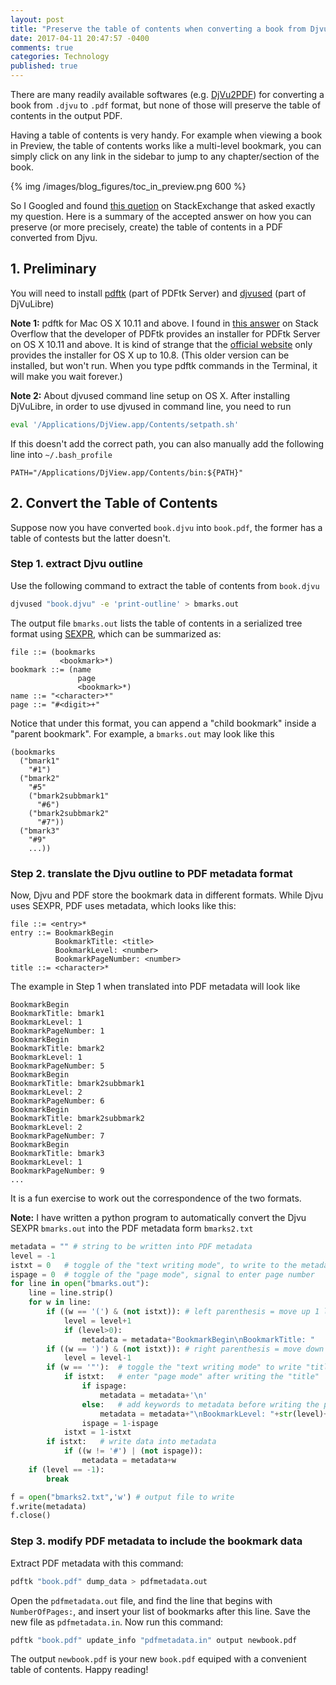 ```yaml
---
layout: post
title: "Preserve the table of contents when converting a book from Djvu to PDF"
date: 2017-04-11 20:47:57 -0400
comments: true
categories: Technology
published: true
---
```


There are many readily available softwares (e.g. [DjVu2PDF]) for converting a book from `.djvu` to `.pdf` format, but none of those will preserve the table of contents in the output PDF.

<!--more-->

[DjVu2PDF]: https://itunes.apple.com/us/app/djvu2pdf/id629039447?mt=12

Having a table of contents is very handy. For example when viewing a book in Preview, the table of contents works like a multi-level bookmark, you can simply click on any link in the sidebar to jump to any chapter/section of the book.

{% img /images/blog_figures/toc_in_preview.png 600 %}

So I Googled and found [this quetion] on StackExchange that asked exactly my question. Here is a summary of the accepted answer on how you can preserve (or more precisely, create) the table of contents in a PDF converted from Djvu.

[this quetion]: https://superuser.com/a/915399

## 1. Preliminary

You will need to install [pdftk] \(part of PDFtk Server) and [djvused] \(part of DjVuLibre)

[pdftk]: https://www.pdflabs.com/tools/pdftk-server/
[djvused]: https://sourceforge.net/projects/djvu/

**Note 1:** pdftk for Mac OS X 10.11 and above. I found in [this answer] on Stack Overflow that the developer of PDFtk provides an installer for PDFtk Server on OS X 10.11 and above. It is kind of strange that the [official website] only provides the installer for OS X up to 10.8. (This older version can be installed, but won't run. When you type pdftk commands in the Terminal, it will make you wait forever.) 

[this answer]: http://stackoverflow.com/a/33248310/4608899
[official website]: https://www.pdflabs.com/tools/pdftk-server/

**Note 2:** About djvused command line setup on OS X. After installing DjVuLibre, in order to use djvused in command line, you need to run 

``` bash
eval '/Applications/DjView.app/Contents/setpath.sh'
```

If this doesn't add the correct path, you can also manually add the following line into `~/.bash_profile`

``` vim
PATH="/Applications/DjView.app/Contents/bin:${PATH}"
```

## 2. Convert the Table of Contents

Suppose now you have converted `book.djvu` into `book.pdf`, the former has a table of contests but the latter doesn't.

### Step 1. extract Djvu outline

Use the following command to extract the table of contents from `book.djvu`

``` bash
djvused "book.djvu" -e 'print-outline' > bmarks.out
```

The output file `bmarks.out` lists the table of contents in a serialized tree format using [SEXPR], which can be summarized as:

``` 
file ::= (bookmarks
           <bookmark>*)
bookmark ::= (name
               page
               <bookmark>*)
name ::= "<character>*"
page ::= "#<digit>+"
```

[SEXPR]: https://en.wikipedia.org/wiki/S-expression

Notice that under this format, you can append a "child bookmark" inside a "parent bookmark". For example, a `bmarks.out` may look like this

``` 
(bookmarks
  ("bmark1"
    "#1")
  ("bmark2"
    "#5"
    ("bmark2subbmark1"
      "#6")
    ("bmark2subbmark2"
      "#7"))
  ("bmark3"
    "#9"
    ...))
```

### Step 2. translate the Djvu outline to PDF metadata format

Now, Djvu and PDF store the bookmark data in different formats. While Djvu uses SEXPR, PDF uses metadata, which looks like this:

``` 
file ::= <entry>*
entry ::= BookmarkBegin
          BookmarkTitle: <title>
          BookmarkLevel: <number>
          BookmarkPageNumber: <number>
title ::= <character>*
```

The example in Step 1 when translated into PDF metadata will look like

``` 
BookmarkBegin
BookmarkTitle: bmark1
BookmarkLevel: 1
BookmarkPageNumber: 1
BookmarkBegin
BookmarkTitle: bmark2
BookmarkLevel: 1
BookmarkPageNumber: 5
BookmarkBegin
BookmarkTitle: bmark2subbmark1
BookmarkLevel: 2
BookmarkPageNumber: 6
BookmarkBegin
BookmarkTitle: bmark2subbmark2
BookmarkLevel: 2
BookmarkPageNumber: 7
BookmarkBegin
BookmarkTitle: bmark3
BookmarkLevel: 1
BookmarkPageNumber: 9
...
```

It is a fun exercise to work out the correspondence of the two formats. 

**Note:** I have written a python program to automatically convert the Djvu SEXPR `bmarks.out` into the PDF metadata form `bmarks2.txt`

``` python
metadata = "" # string to be written into PDF metadata
level = -1
istxt = 0	# toggle of the "text writing mode", to write to the metadata
ispage = 0	# toggle of the "page mode", signal to enter page number
for line in open("bmarks.out"):
	line = line.strip()
	for w in line:
		if ((w == '(') & (not istxt)): # left parenthesis = move up 1 level
			level = level+1
			if (level>0):
				metadata = metadata+"BookmarkBegin\nBookmarkTitle: "
		if ((w == ')') & (not istxt)): # right parenthesis = move down 1 level
			level = level-1
		if (w == '"'):	# toggle the "text writing mode" to write "title" or "page number"
			if istxt:	# enter "page mode" after writing the "title"
				if ispage:
					metadata = metadata+'\n'
				else:	# add keywords to metadata before writing the page number
					metadata = metadata+"\nBookmarkLevel: "+str(level)+'\n'+"BookmarkPageNumber: "
				ispage = 1-ispage
			istxt = 1-istxt
		if istxt:	# write data into metadata
			if ((w != '#') | (not ispage)):
				metadata = metadata+w
	if (level == -1):
		break

f = open("bmarks2.txt",'w') # output file to write
f.write(metadata)
f.close()
``` 

### Step 3. modify PDF metadata to include the bookmark data

Extract PDF metadata with this command:

``` bash
pdftk "book.pdf" dump_data > pdfmetadata.out
```

Open the `pdfmetadata.out` file, and find the line that begins with `NumberOfPages:`, and insert your list of bookmarks after this line. Save the new file as `pdfmetadata.in`. Now run this command:

``` bash
pdftk "book.pdf" update_info "pdfmetadata.in" output newbook.pdf
```

The output `newbook.pdf` is your new `book.pdf` equiped with a convenient table of contents. Happy reading!

